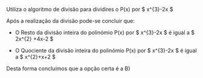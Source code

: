 Utiliza o algoritmo de divisão para dividires o P(x) por $ x^{3}-2x $

Após a realização da divisão pode-se concluir que: 

- O Resto da divisão inteira do polinómio P(x) por $ x^{3}-2x $ é igual a $ 2x^{2} +4x-2 $

- O Quociente da divisão inteira do polinómio P(x) por $ x^{3}-2x $ é igual a $ x^{2}+x+2   $

Desta forma concluímos que a opção certa é a B)
